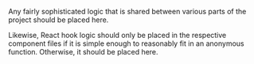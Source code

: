 Any fairly sophisticated logic that is shared between various parts of the
project should be placed here.

Likewise, React hook logic should only be placed in the respective component
files if it is simple enough to reasonably fit in an anonymous function.
Otherwise, it should be placed here.
